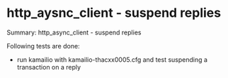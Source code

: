 # http_aysnc_client - suspend replies #

Summary: http_async_client - suspend replies

Following tests are done:

  * run kamailio with kamailio-thacxx0005.cfg and test suspending a transaction on a reply

